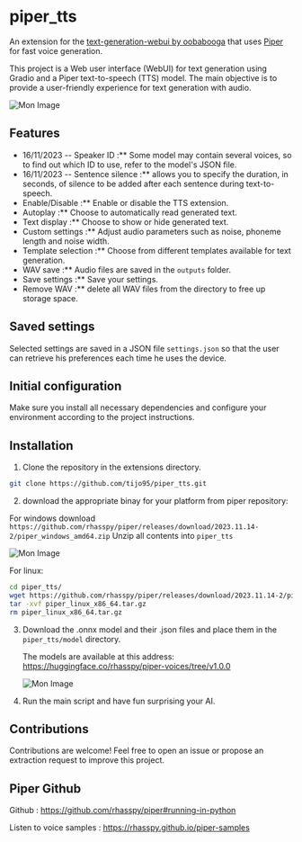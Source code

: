 # piper_tts
An extension for the [text-generation-webui by oobabooga](https://github.com/oobabooga/text-generation-webui) that uses [Piper](https://github.com/rhasspy/piper) for fast voice generation.

This project is a Web user interface (WebUI) for text generation using Gradio and a Piper text-to-speech (TTS) model. The main objective is to provide a user-friendly experience for text generation with audio.

![Mon Image](https://drive.google.com/uc?export=view&id=1TOnHWGWDqHWgNNn6HFOfvEv9egC1z7g-) 


## Features

- 16/11/2023 -- Speaker ID :** Some model may contain several voices, so to find out which ID to use, refer to the model's JSON file.
- 16/11/2023 -- Sentence silence :** allows you to specify the duration, in seconds, of silence to be added after each sentence during text-to-speech.
- Enable/Disable :** Enable or disable the TTS extension.
- Autoplay :** Choose to automatically read generated text.
- Text display :** Choose to show or hide generated text.
- Custom settings :** Adjust audio parameters such as noise, phoneme length and noise width.
- Template selection :** Choose from different templates available for text generation.
- WAV save :** Audio files are saved in the `outputs` folder.
- Save settings :** Save your settings. 
- Remove WAV :** delete all WAV files from the directory to free up storage space. 

## Saved settings

Selected settings are saved in a JSON file `settings.json` so that the user can retrieve his preferences each time he uses the device.

## Initial configuration

Make sure you install all necessary dependencies and configure your environment according to the project instructions.

## Installation

1. Clone the repository in the extensions directory.
   
```bash 
git clone https://github.com/tijo95/piper_tts.git
```


2. download the appropriate binay for your platform from piper repository:

For windows download `https://github.com/rhasspy/piper/releases/download/2023.11.14-2/piper_windows_amd64.zip`
Unzip all contents into `piper_tts`

![Mon Image](https://drive.google.com/uc?export=view&id=1bO8QyVR7v7gwoLsUdXquTeZx5rEwF7EY)

For linux:
```bash
cd piper_tts/
wget https://github.com/rhasspy/piper/releases/download/2023.11.14-2/piper_linux_x86_64.tar.gz
tar -xvf piper_linux_x86_64.tar.gz
rm piper_linux_x86_64.tar.gz 
```

3. Download the .onnx model and their .json files and place them in the `piper_tts/model` directory.

    The models are available at this address: https://huggingface.co/rhasspy/piper-voices/tree/v1.0.0

   ![Mon Image](https://drive.google.com/uc?export=view&id=16JkRmOfCL-E37Xe6V6jm7MJShZzNHTyr)
   

5. Run the main script and have fun surprising your AI.

## Contributions

Contributions are welcome! Feel free to open an issue or propose an extraction request to improve this project.

## Piper Github

Github : https://github.com/rhasspy/piper#running-in-python

Listen to voice samples : https://rhasspy.github.io/piper-samples
